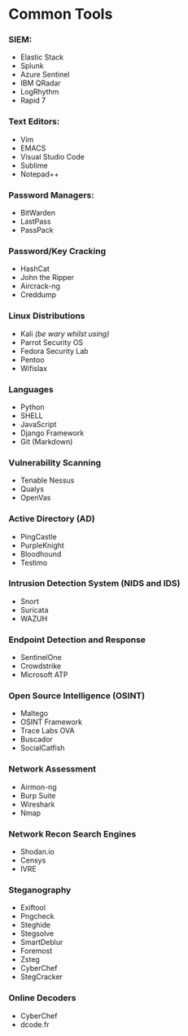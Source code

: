 # Common Tools

### SIEM:
* Elastic Stack
* Splunk
* Azure Sentinel
* IBM QRadar
* LogRhythm
* Rapid 7

### Text Editors:
* Vim
* EMACS
* Visual Studio Code
* Sublime
* Notepad++

### Password Managers:
* BitWarden
* LastPass
* PassPack

### Password/Key Cracking
* HashCat
* John the Ripper
* Aircrack-ng
* Creddump

### Linux Distributions
* Kali _(be wary whilst using)_
* Parrot Security OS
* Fedora Security Lab
* Pentoo
* Wifislax

### Languages
* Python
* SHELL
* JavaScript
* Django Framework
* Git (Markdown)

### Vulnerability Scanning
* Tenable Nessus
* Qualys
* OpenVas

### Active Directory (AD)
* PingCastle
* PurpleKnight
* Bloodhound
* Testimo

### Intrusion Detection System (NIDS and IDS)
* Snort
* Suricata
* WAZUH

### Endpoint Detection and Response
* SentinelOne
* Crowdstrike
* Microsoft ATP

### Open Source Intelligence (OSINT)
* Maltego
* OSINT Framework
* Trace Labs OVA
* Buscador
* SocialCatfish

### Network Assessment
* Airmon-ng
* Burp Suite
* Wireshark
* Nmap

### Network Recon Search Engines
* Shodan.io
* Censys
* IVRE

### Steganography 
* Exiftool
* Pngcheck
* Steghide
* Stegsolve
* SmartDeblur
* Foremost
* Zsteg
* CyberChef
* StegCracker

### Online Decoders
* CyberChef
* dcode.fr

